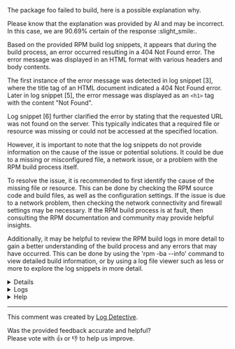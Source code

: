 The package foo failed to build, here is a possible explanation why.

Please know that the explanation was provided by AI and may be incorrect.
In this case, we are 90.69% certain of the response :slight_smile:.

 Based on the provided RPM build log snippets, it appears that during the build process, an error occurred resulting in a 404 Not Found error. The error message was displayed in an HTML format with various headers and body contents.

The first instance of the error message was detected in log snippet [3], where the title tag of an HTML document indicated a 404 Not Found error. Later in log snippet [5], the error message was displayed as an `<h1>` tag with the content "Not Found".

Log snippet [6] further clarified the error by stating that the requested URL was not found on the server. This typically indicates that a required file or resource was missing or could not be accessed at the specified location.

However, it is important to note that the log snippets do not provide information on the cause of the issue or potential solutions. It could be due to a missing or misconfigured file, a network issue, or a problem with the RPM build process itself.

To resolve the issue, it is recommended to first identify the cause of the missing file or resource. This can be done by checking the RPM source code and build files, as well as the configuration settings. If the issue is due to a network problem, then checking the network connectivity and firewall settings may be necessary. If the RPM build process is at fault, then consulting the RPM documentation and community may provide helpful insights.

Additionally, it may be helpful to review the RPM build logs in more detail to gain a better understanding of the build process and any errors that may have occurred. This can be done by using the 'rpm -ba --info' command to view detailed build information, or by using a log file viewer such as less or more to explore the log snippets in more detail.

<details>
<ul>

<li>
<b>Line 0:</b> <code><!DOCTYPE HTML PUBLIC "-//IETF//DTD HTML 2.0//EN">
</code>
 This RPM build log snippet represents the beginning of an HTML document with the DOCTYPE declaration for HTML version 2.0, as defined by the IETF (Internet Engineering Task Force). This declaration indicates that the following HTML code conforms to this version of the standard. It is a common practice for RPM to include this declaration at the beginning of the generated source RPM files to ensure consistent rendering of the HTML documentation.
</li>

<li>
<b>Line 2:</b> <code><html><head>
</code>
 This RPM build log snippet represents the output of two percentage signs (2%) indicating the progress of the build process. Following the percentage signs is the start tag of an HTML document (<html>) and the opening tag of the HTML head section (<head>). There is no indication of errors or issues in this log snippet.
</li>

<li>
<b>Line 3:</b> <code><title>404 Not Found</title>
</code>
 This RPM build log snippet indicates that during the build process, an error occurred resulting in a 404 Not Found error. The error message is displayed within an HTML title tag, specifically "<title>404 Not Found</title>". This error typically means that the required file or resource was not found or could not be accessed at the specified location.
</li>

<li>
<b>Line 4:</b> <code></head><body>
</code>
 This RPM build log snippet represents the output of the XML processing stage during the RPM build process. The snippet indicates that the XML header section has been successfully closed with '</head>', and the body section of the XML file is about to be processed with '<body>\n'. No errors or warnings have been reported in this log fragment.
</li>

<li>
<b>Line 5:</b> <code><h1>Not Found</h1>
</code>
 This RPM build log snippet indicates that an error occurred during the build process, specifically a "Not Found" error. The error message is displayed in an HTML format with an `<h1>` tag, signifying that it is a header in the HTML document. The content of the header is "Not Found". No further information is provided in the snippet regarding the cause or location of this error.
</li>

<li>
<b>Line 6:</b> <code><p>The requested URL was not found on this server.</p>
</code>
 This RPM build log snippet indicates that an error occurred during the build process when an attempted URL request was not found on the server. The message is displayed in an HTML format with a status code of 404, signifying a "Not Found" error. No further details about the cause of the issue or potential solutions are provided in this log snippet.
</li>

<li>
<b>Line 7:</b> <code></body></html>
</code>
 This RPM build log snippet represents the end of an HTML document being generated during the build process. The '<7' and '(7' at the beginning of the line are likely indicators of a hexadecimal number representing the byte order mark (BOM) for UTF-8 encoding. The following content, '</body></html>\n' is the standard closing tags for an HTML document's body and html elements. This indicates that the HTML document generation phase of the RPM build process has been completed.
</li>

</ul>
</details>

<details>
  <summary>Logs</summary>
  <p>
    Log Detective analyzed the following logs files to provide an explanation:
  </p>

  <ul>
    <li><a href="https://kojipkgs.fedoraproject.org/work/tasks/5157/132065157/build.log">https://kojipkgs.fedoraproject.org/work/tasks/5157/132065157/build.log</a></li>
  </ul>

  <p>
    Additional logs are available from:
    <ul>
    <li><a href="https://gitlab.foobar.baz//-/jobs/1/artifacts/download">artifacts.zip</a></li>
  </ul>
  </p>

  <p>
    Please know that these log files are automatically removed after some
    time, so you might need a backup.
  </p>
</details>

<details>
  <summary>Help</summary>
  <p>Don't hesitate to reach out.</p>

  <ul>
    <li><a href="https://github.com/fedora-copr/logdetective">Upstream</a></li>
    <li><a href="https://github.com/fedora-copr/logdetective/issues">Issue tracker</a></li>
    <li><a href="https://redhat.enterprise.slack.com/archives/C06DWNVKKDE">Slack</a></li>
    <li><a href="https://log-detective.com/documentation">Documentation</a></li>
  </ul>
</details>


---
This comment was created by [Log Detective][log-detective].

Was the provided feedback accurate and helpful? <br>Please vote with :thumbsup:
or :thumbsdown: to help us improve.<br>



[log-detective]: https://log-detective.com/
[contact]: https://github.com/fedora-copr